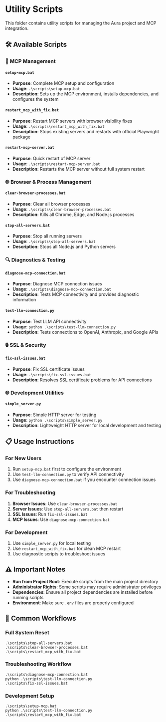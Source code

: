 # Utility Scripts

This folder contains utility scripts for managing the Aura project and MCP integration.

## 🛠️ Available Scripts

### 🔧 **MCP Management**

#### `setup-mcp.bat`
- **Purpose**: Complete MCP setup and configuration
- **Usage**: `.\scripts\setup-mcp.bat`
- **Description**: Sets up the MCP environment, installs dependencies, and configures the system

#### `restart_mcp_with_fix.bat`
- **Purpose**: Restart MCP servers with browser visibility fixes
- **Usage**: `.\scripts\restart_mcp_with_fix.bat`
- **Description**: Stops existing servers and restarts with official Playwright package

#### `restart-mcp-server.bat`
- **Purpose**: Quick restart of MCP server
- **Usage**: `.\scripts\restart-mcp-server.bat`
- **Description**: Restarts the MCP server without full system restart

### 🌐 **Browser & Process Management**

#### `clear-browser-processes.bat`
- **Purpose**: Clear all browser processes
- **Usage**: `.\scripts\clear-browser-processes.bat`
- **Description**: Kills all Chrome, Edge, and Node.js processes

#### `stop-all-servers.bat`
- **Purpose**: Stop all running servers
- **Usage**: `.\scripts\stop-all-servers.bat`
- **Description**: Stops all Node.js and Python servers

### 🔍 **Diagnostics & Testing**

#### `diagnose-mcp-connection.bat`
- **Purpose**: Diagnose MCP connection issues
- **Usage**: `.\scripts\diagnose-mcp-connection.bat`
- **Description**: Tests MCP connectivity and provides diagnostic information

#### `test-llm-connection.py`
- **Purpose**: Test LLM API connectivity
- **Usage**: `python .\scripts\test-llm-connection.py`
- **Description**: Tests connections to OpenAI, Anthropic, and Google APIs

### 🔒 **SSL & Security**

#### `fix-ssl-issues.bat`
- **Purpose**: Fix SSL certificate issues
- **Usage**: `.\scripts\fix-ssl-issues.bat`
- **Description**: Resolves SSL certificate problems for API connections

### 🌐 **Development Utilities**

#### `simple_server.py`
- **Purpose**: Simple HTTP server for testing
- **Usage**: `python .\scripts\simple_server.py`
- **Description**: Lightweight HTTP server for local development and testing

## 📋 Usage Instructions

### For New Users
1. Run `setup-mcp.bat` first to configure the environment
2. Use `test-llm-connection.py` to verify API connectivity
3. Use `diagnose-mcp-connection.bat` if you encounter connection issues

### For Troubleshooting
1. **Browser Issues**: Use `clear-browser-processes.bat`
2. **Server Issues**: Use `stop-all-servers.bat` then restart
3. **SSL Issues**: Run `fix-ssl-issues.bat`
4. **MCP Issues**: Use `diagnose-mcp-connection.bat`

### For Development
1. Use `simple_server.py` for local testing
2. Use `restart_mcp_with_fix.bat` for clean MCP restart
3. Use diagnostic scripts to troubleshoot issues

## ⚠️ Important Notes

- **Run from Project Root**: Execute scripts from the main project directory
- **Administrator Rights**: Some scripts may require administrator privileges
- **Dependencies**: Ensure all project dependencies are installed before running scripts
- **Environment**: Make sure `.env` files are properly configured

## 🔄 Common Workflows

### Full System Reset
```batch
.\scripts\stop-all-servers.bat
.\scripts\clear-browser-processes.bat
.\scripts\restart_mcp_with_fix.bat
```

### Troubleshooting Workflow
```batch
.\scripts\diagnose-mcp-connection.bat
python .\scripts\test-llm-connection.py
.\scripts\fix-ssl-issues.bat
```

### Development Setup
```batch
.\scripts\setup-mcp.bat
python .\scripts\test-llm-connection.py
.\scripts\restart_mcp_with_fix.bat
``` 